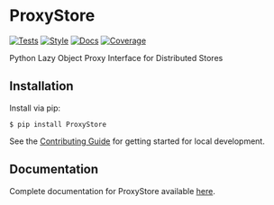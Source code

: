 # ProxyStore

[![Tests](https://github.com/gpauloski/ProxyStore/actions/workflows/tests.yml/badge.svg)](https://github.com/gpauloski/ProxyStore/actions)
[![Style](https://github.com/gpauloski/ProxyStore/actions/workflows/style.yml/badge.svg)](https://github.com/gpauloski/ProxyStore/actions)
[![Docs](https://readthedocs.org/projects/proxystore/badge/?version=latest)](https://proxystore.readthedocs.io/en/latest/?badge=latest)
[![Coverage](https://codecov.io/gh/gpauloski/ProxyStore/branch/main/graph/badge.svg?token=16KFBPKF0Y)](https://codecov.io/gh/gpauloski/ProxyStore)


Python Lazy Object Proxy Interface for Distributed Stores

## Installation

Install via pip:
```
$ pip install ProxyStore
```

See the [Contributing Guide](https://proxystore.readthedocs.io/en/latest/contributing.html) for getting started for local development.

## Documentation

Complete documentation for ProxyStore available [here](https://proxystore.readthedocs.io/en/latest).
